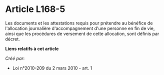 # Article L168-5

Les documents et les attestations requis pour prétendre au bénéfice de l'allocation journalière d'accompagnement d'une
personne en fin de vie, ainsi que les procédures de versement de cette allocation, sont définis par décret.

**Liens relatifs à cet article**

_Créé par_:

  - Loi n°2010-209 du 2 mars 2010 - art. 1
